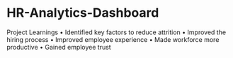 # HR-Analytics-Dashboard

Project Learnings
• Identified key factors to reduce attrition
• Improved the hiring process
• Improved employee experience
• Made workforce more productive
• Gained employee trust
